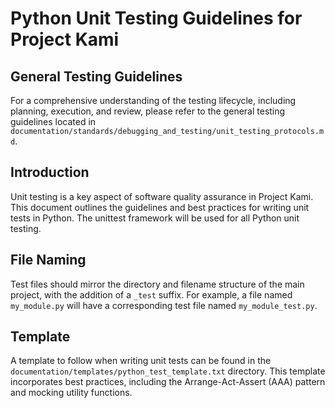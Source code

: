 # Python Unit Testing Guidelines for Project Kami

## General Testing Guidelines

For a comprehensive understanding of the testing lifecycle, including planning, execution, and review, please refer to the general testing guidelines located in `documentation/standards/debugging_and_testing/unit_testing_protocols.md`.


## Introduction
Unit testing is a key aspect of software quality assurance in Project Kami. This document outlines the guidelines and best practices for writing unit tests in Python. The unittest framework will be used for all Python unit testing.

## File Naming
Test files should mirror the directory and filename structure of the main project, with the addition of a `_test` suffix. For example, a file named `my_module.py` will have a corresponding test file named `my_module_test.py`.

## Template
A template to follow when writing unit tests can be found in the `documentation/templates/python_test_template.txt` directory. This template incorporates best practices, including the Arrange-Act-Assert (AAA) pattern and mocking utility functions.